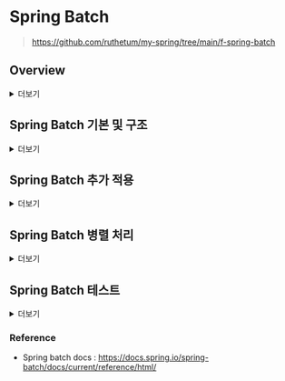 # Spring Batch
> https://github.com/ruthetum/my-spring/tree/main/f-spring-batch

## Overview
<details>
<summary>더보기</summary>
<div markdown="1">

### 배치 프로그램
- 정해진 시간에 일괄적으로 작업을 처리하는 프로그램 (대체로 대용량 데이터를 처리)
- 서비스를 운영하는 관점에서 주기적으로 작업을 처리하기 위해 배치 프로그램 사용

#### 필요한 상황
1. 필요한 데이터를 모아서 처리해야할 때
    - ex. 월별 거래 명세서 생성
2. 일부러 지연시켜 처리할 때
    - ex. 주문한 상품을 바로 배송 처리하지 않고, 일정 시간 뒤 처리
3. 자원을 효율적으로 활용해야할 때
    - ex. 트래픽이 적은 시간 대에 서버 리소스를 활용

#### 데이터 처리 배치 프로그램
1. 각 서비스의 데이터를 데이터 웨어하우스에 저장할 때 = ETL(Extract Transform Load)
2. 아마존에서 연관 상품을 추천하는 데이터 모델을 만들 때
3. 유저 리텐션, 엑티브 상태 등 마케팅에 참고할 데이터 지표를 집계할 때
    - 유저 리텐션 : 시간이 지날수록 얼마나 많은 유저가 제품으로 다시 돌아오는지를 측정한 것

#### 서비스 배치 프로그램
1. 메세지, 이메일, 푸시 등을 발송할 때
2. 데이터를 마이그레이션할 때
3. 실패한 트랜잭션을 재처리할 때
4. 쿠폰, 포인트 등이 만료되었을 때 소진시키는 처리를 할 때
5. 월말 또는 월초에 특징 데이터를 생성할 때 (ex. 월별 거래 명세서)

</div>
</details>

## Spring Batch 기본 및 구조

<details>
<summary>더보기</summary>
<div markdown="1">

### 기본 용어

![spring batch 도메인 언어](https://user-images.githubusercontent.com/59307414/153305364-3af076aa-ca0d-4922-869c-f278be2d2c86.png)

- JoLauncher : Job을 실행시키는 컴포넌트
- Job : 배치작업
- JobRepository : Job 실행과 Job, Step을 저장
- Step : 배치 작업의 단계
- ItemReader, ItemProcesser, ItemWriter : 데이터를 읽고 처리하고 쓰는 구성

### 아키텍처

![아키텍처](https://user-images.githubusercontent.com/59307414/153305443-eb35c56c-d277-454e-850b-a3175c2f4f25.png)

- Application Layer
    - 사용자(=우리)의 코드와 구성
    - 비즈니스, 서비스 로직
    - Core, Infrastructure를 이용해 배치의 기능을 생성

- Core Layer
    - 배치 작업을 시작하고 제어하는데 필수적인 클래스
    - Job, Step, JobLauncher를 포함

- Infrastructure Layer
    - 외부와 상호작용
    - ItemReader, ItemProcesser, ItemWriter를 포함

### Job

![job](https://user-images.githubusercontent.com/59307414/153305485-b878e66b-3a69-49a6-b1cb-22c666c83eb6.png)

- 전체 배치 프로세스를 캡슐화한 도메인
- Step의 순서를 정의
- JobParameters를 받음

- Ex.
    ```java
    @Bean
    public Job footballJob() {
        return this.jobBuilderFactory.get("footballJob")
                            .start(playerLoad())            // step의 이름
                            .next(gameload())               // step의 이름
                            .next(playerSummarization())    // step의 이름
                            .build();
    }
    ```

### Step

![step](https://user-images.githubusercontent.com/59307414/153305530-0caf1493-8111-4931-ad41-724520f66cd5.png)

- 작업 처리의 단위
- Chunk 기반 스텝, Tasklet 스탭 2가지로 나뉨
    - Chunk 기반 스텝을 많이 사용
    - Tasklet 스탭은 하나의 트랜잭션 내에서 작동하고, 단순한 처리를 할 때 사용

> Chunk 기반 스텝
> ![chuck](https://user-images.githubusercontent.com/59307414/153305687-0c7a3769-c505-4651-b9ad-a904099fa8c0.png)
> - chunk 기반으로 하나의 트랜잭션에서 데이터를 처리
> - commitInterval만큼 데이터를 읽고 트랜잭션 경계 내에서 chunkSize만큼 write 진행
    >    - chunkSize : 한 트랙잭션에서 쓸 아이템의 갯수
    >    - commitInterval : reader가 한 번에 읽을 아이템의 갯수
>    - chunkSize >= commitInterval 하지만 보통 같게 맞춰서 사용하는 것이 좋음

- Ex. Chunk 기반
    ```java
    @Bean
    public Job sampleJob(JobRepository jobRepository, Step sampleStep) {
        return this.jobBuilderFactory.get("sampleJob")
                .repository(jobRepository)
                    start(sampleStep)
                    .build();
    }

    @Bean
    publuc Step sampleStep(PlatformTransactionManager transactionManager) {
        return this.stepBuilderFactory.get("sampleStep")
                .transactionManager(transactionManager)
                .<String, String>chunk(10)
                .reader(itemReader())
                .writer(itemWriter())
                .build();
    }
    ```

- Ex. TaskletStep
```java
@Bean
public Step sampleTaskletStep() {
    return this.stepBuilderFactory.get("sampleTaskletStep")
                .tasklet(myTasklet())                       
                .build();
}
```
- Tasklet 구현체를 설정. 내부에 단순한 읽기, 쓰기, 처리 로직을 모두 넣음
- RepeatStatus(반복상태)를 설정 (RepeatStatus.FINISHED)


</div>
</details>

## Spring Batch 추가 적용

<details>
<summary>더보기</summary>
<div markdown="1">

### JobParameterValidator
- 만약 추가 파라미터로 날짜를 입력해주는 경우
```java
@Slf4j
@Configuration
@AllArgsConstructor
public class AdvancedJobConfig {

    private final JobBuilderFactory jobBuilderFactory;
    private final StepBuilderFactory stepBuilderFactory;

    @Bean
    public Job advancedJob(Step advancedStep) {
        return jobBuilderFactory.get("advancedJob")
                .incrementer(new RunIdIncrementer())
                .start(advancedStep)
                .build();
    }

    @JobScope
    @Bean
    public Step advancedStep(Tasklet advancedTasklet) {
        return stepBuilderFactory.get("advancedStep")
                .tasklet(advancedTasklet)
                .build();
    }

    @StepScope
    @Bean
    public Tasklet advancedTasklet(@Value("#{jobParameters['targetDate']}") String targetDate) {
        return ((contribution, chunkContext) -> {
            LocalDate localDate = LocalDate.parse(targetDate);
            log.info("LocalDate : " + localDate);
            
            // 만약 날짜 형식이 올바르지 않다면?
            
            return RepeatStatus.FINISHED;
        });
    }
}
```
- 만약 `targetDate`로 받은 날짜 형식이 올바르지 않다면 step이 진행되는 상황에서 뒤늦게 exception이 발생
- 따라서 작업이 시작하기 전에 미리 validation을 할 수 있다면 효율적일 것이다.
- 이렇게 parameter에 대한 validation을 진행할 수 있는 게 `JobParameterValidator`

```java
# job/validator/LocalDateParameterValidator.java
@AllArgsConstructor
public class LocalDateParameterValidator implements JobParametersValidator {

    private String parameterName;

    @Override
    public void validate(JobParameters parameters) throws JobParametersInvalidException {
        String localDate = parameters.getString(parameterName);

        if (!StringUtils.hasText(localDate)) {
            throw new JobParametersInvalidException(parameterName + "가 빈 문자열이거나 존재하지 않습니다.");
        }

        try {
            LocalDate.parse(localDate);
        } catch (DateTimeParseException e) {
            throw new JobParametersInvalidException(parameterName + "의 날짜 형식이 올바르지 않습니다.");
        }
    }
}

# job/AdvancedJobConfig.java
public class AdvancedJobConfig {
    ...

    @Bean
    public Job advancedJob(Step advancedStep) {
        return jobBuilderFactory.get("advancedJob")
                .incrementer(new RunIdIncrementer())
                .validator(new LocalDateParameterValidator("targetDate"))
                .start(advancedStep)
                .build();
    }
}
```
- `validator` 설정을 통해 parameter에 대한 validation을 사전에 진행할 수 있다.

### JobExecutionListener
- 배치 작업의 상태에 따라 로직 처리가 필요한 경우
    - ex. 배치 작업이 실패하는 경우 관리자에게 이메일이나 sms 알림을 제공해야 하는 경우
- `JobExecutionListener`를 사용하자

```java
# job/AdvancedJobConfig.java
public class AdvancedJobConfig {
    
    ...
    
    @Bean
    public Job advancedJob(
            JobExecutionListener jobExecutionListener,
            Step advancedStep
    ) {
        return jobBuilderFactory.get("advancedJob")
                .incrementer(new RunIdIncrementer())
                .validator(new LocalDateParameterValidator("targetDate"))
                .listener(jobExecutionListener)
                .start(advancedStep)
                .build();
    }

    @JobScope
    @Bean
    public JobExecutionListener jobExecutionListener() {
        return new JobExecutionListener() {
            @Override
            public void beforeJob(JobExecution jobExecution) {
                log.info("[JobExecutionListenerBeforeJob] JobExecution is " + jobExecution.getStatus());
            }

            @Override
            public void afterJob(JobExecution jobExecution) {
                if (jobExecution.getStatus() == BatchStatus.FAILED) {
                    log.error("[JobExecutionListenerAfterJob] JobExecution is FAILED!!");
                    // 배치 작업이 실패했을 때 로직을 처리할 수 있다. (ex. 이메일 전송)
                }
            }
        };
    }
    
    ...
}
```

### StepExecutionListener
- `JobExecutionListener`와 동일, step 단위로 확인 가능
```java
# job/AdvancedJobConfig.java

@StepScope
@Bean
public StepExecutionListener stepExecutionListener() {
    return new StepExecutionListener() {
        @Override
        public void beforeStep(StepExecution stepExecution) {
            log.info("[StepExecutionListenerBeforeStep] StepExecution is " + stepExecution.getStatus());
        }

        @Override
        public ExitStatus afterStep(StepExecution stepExecution) {
            log.info("[StepExecutionListenerAfterStep] StepExecution is " + stepExecution.getStatus());
            return stepExecution.getExitStatus();
        }
    }
}
```

### FlatFileItemReader, ItemProcessAdapter, FlatFileItemWriter
- `FlatFileItemReader` : 파일을 읽게 해주는 ItemReader
    - chunk 기반으로 아이템들을 읽을 수 있다
    - cf.
        - https://docs.spring.io/spring-batch/docs/current/reference/html/index-single.html#flatFileItemReader
        - https://sky-h-kim.tistory.com/38

- `ItemProcessAdapter`
    - `Example 1` 처럼 바로 ItemProcessor를 적용할 수도 있고, `Example 2`처럼 별도의 Adapter를 만들어서 적용할 수도 있다.
    - Adapter를 사용하는 경우 조금 더 코드가 간단해진다.

```java
# Example 1
@JobScope
@Bean
public Step flatFileStep(
        FlatFileItemReader<PlayerDto> playerFlatFileItemReader,
        ItemProcessor<PlayerDto, PlayerSalaryDto> playerSalaryItemProcessor
    ) {
        return stepBuilderFactory.get("flatFileStep")
            .<PlayerDto, PlayerSalaryDto>chunk(5)
            .reader(playerFlatFileItemReader)
            .processor(playerSalaryItemProcessor)
            .writer(new ItemWriter<>() {
                @Override
                public void write(List<? extends PlayerSalaryDto> items) throws Exception {
                    items.forEach(System.out::println);
                }
            })
            .build();
}

@StepScope
@Bean
public ItemProcessor<PlayerDto, PlayerSalaryDto> playerSalaryItemProcessor(PlayerSalaryService playerSalaryService) {
    return new ItemProcessor<PlayerDto, PlayerSalaryDto>() {
        @Override
        public PlayerSalaryDto process(PlayerDto item) throws Exception {
            return playerSalaryService.calSalary(item);
        }
    };
}

# Example 2
@JobScope
@Bean
public Step flatFileStep(
        FlatFileItemReader<PlayerDto> playerFlatFileItemReader,
        ItemProcessorAdapter<PlayerDto, PlayerSalaryDto> playerSalaryItemProcessorAdapter
    ) {
        return stepBuilderFactory.get("flatFileStep")
            .<PlayerDto, PlayerSalaryDto>chunk(5)
            .reader(playerFlatFileItemReader)
            .processor(playerSalaryItemProcessorAdapter)
            .writer(new ItemWriter<>() {
                @Override
                public void write(List<? extends PlayerSalaryDto> items) throws Exception {
                    items.forEach(System.out::println);
                }
            })
            .build();
}

@StepScope
@Bean
public ItemProcessorAdapter<PlayerDto, PlayerSalaryDto> playerSalaryItemProcessorAdapter(PlayerSalaryService playerSalaryService) {
        ItemProcessorAdapter<PlayerDto, PlayerSalaryDto> adapter = new ItemProcessorAdapter<>();
        adapter.setTargetObject(playerSalaryService);
        adapter.setTargetMethod("calSalary");
        return adapter;
}
```

- `FlatFileItemWriter`

```java
@StepScope
@Bean
public FlatFileItemWriter<PlayerSalaryDto> playerFlatFileItemWriter() throws IOException {
    BeanWrapperFieldExtractor<PlayerSalaryDto> fieldExtractor = new BeanWrapperFieldExtractor<>();
    fieldExtractor.setNames(new String[]{"ID", "firstName", "lastName", "salary"});
    fieldExtractor.afterPropertiesSet();

    DelimitedLineAggregator<PlayerSalaryDto> lineAggregator = new DelimitedLineAggregator<>();
    lineAggregator.setDelimiter("\t");
    lineAggregator.setFieldExtractor(fieldExtractor);

    // 기존 파일 덮어쓰기
    new File("src/main/resources/sample/player-salary.txt").createNewFile();
    FileSystemResource resource = new FileSystemResource("src/main/resources/sample/player-salary.txt");

    return new FlatFileItemWriterBuilder<PlayerSalaryDto>()
            .name("playerFlatFileItemWriter")
            .resource(resource)
            .lineAggregator(lineAggregator)
            .build();
}
```

</div>
</details>

## Spring Batch 병렬 처리

<details>
<summary>더보기</summary>
<div markdown="1">

### Spring Batch에서 병렬 처리를 하는 방법 4가지
1. Multi-threaded Step (single process)
2. Parallel Steps (single process)
3. Remote Chunking of Step (multi process)
4. Partitioning (single or multi process)

- cf. https://docs.spring.io/spring-batch/docs/current/reference/html/index-single.html#multithreadedStep

### 1. Multi Threaded Step
```java
# job/parallel/MuitiThreadStepJobConfig.java
@JobScope
@Bean
public Step multiThreadStep(
        FlatFileItemReader<AmountDto> amountFileItemReader,
        ItemProcessor<AmountDto, AmountDto> amountFileItemProcessor,
        FlatFileItemWriter<AmountDto> amountFileItemWriter,
        TaskExecutor multiThreadStepTaskExecutor
) {
    return stepBuilderFactory.get("multiThreadStep")
            .<AmountDto, AmountDto>chunk(10)
            .reader(amountFileItemReader)
            .processor(amountFileItemProcessor)
            .writer(amountFileItemWriter)
            .taskExecutor(multiThreadStepTaskExecutor)
            .build();
}

@Bean
public TaskExecutor multiThreadStepTaskExecutor() {
    SimpleAsyncTaskExecutor taskExecutor = new SimpleAsyncTaskExecutor("spring-batch-task-executor");
    return taskExecutor;
}
```
- `TaskExecutor`를 이용해서 멀티 스레드 작업을 진행
- 순서가 보장되지 않고 자원에 대해 락이 걸려있으면 성능이 향상되지 않을 수 있음
- 자원 점유나 순서 보장과 관해서 자유로운 상황에서 성능을 개선해야 될 경우 사용 가능

### 2. Parallel Steps
- Step 여러 개를 동시에 실행
    - `Multi Threaded Step`은 청크 단위로 작업
- Step 자체를 하나의 스레드가 실행

```java
# job/parallel/ParallelStepJobConfig.java
public class ParallelStepJobConfig {

    private final JobBuilderFactory jobBuilderFactory;
    private final StepBuilderFactory stepBuilderFactory;

    @Bean
    public Job parallelJob(Flow splitFlow) {
        return jobBuilderFactory.get("parallelJob")
                .incrementer(new RunIdIncrementer())
                .start(splitFlow)
                .build()
                .build();
    }

    @Bean
    public Flow splitFlow(
            TaskExecutor multiThreadStepTaskExecutor,
            Flow flowAmountFileStep,
            Flow flowAnotherStep
    ) {
        return new FlowBuilder<SimpleFlow>("splitFlow")
                .split(multiThreadStepTaskExecutor)
                .add(flowAmountFileStep, flowAnotherStep)
                .build();
    }

    @Bean
    public Flow flowAmountFileStep(Step amountFileStep) {
        return new FlowBuilder<SimpleFlow>("flowAmountFileStep")
                .start(amountFileStep)
                .end();
    }

    @Bean
    public Step amountFileStep(
            FlatFileItemReader<AmountDto> amountFileItemReader,
            ItemProcessor<AmountDto, AmountDto> amountFileItemProcessor,
            FlatFileItemWriter<AmountDto> amountFileItemWriter
    ) {
        return stepBuilderFactory.get("multiThreadStep")
                .<AmountDto, AmountDto>chunk(10)
                .reader(amountFileItemReader)
                .processor(amountFileItemProcessor)
                .writer(amountFileItemWriter)
                .build();
    }

    @Bean
    public Flow flowAnotherStep(Step anotherStep) {
        return new FlowBuilder<SimpleFlow>("anotherStep")
                .start(anotherStep)
                .end();
    }

    @Bean
    public Step anotherStep() {
        return stepBuilderFactory.get("anotherStep")
                .tasklet(((contribution, chunkContext) -> {
                    Thread.sleep(500);
                    System.out.println("Another Step Completed. Thread = " + Thread.currentThread().getName());
                    return RepeatStatus.FINISHED;
                }))
                .build();
    }
}
```

### 3. Remote Chunking of Step
![remote chunking](https://docs.spring.io/spring-batch/docs/current/reference/html/images/remote-chunking.png)
- step을 다수의 process로 나누어서 작업
- worker에 channel을 통해 전달

### 4. Partitioning
![partitioning](https://docs.spring.io/spring-batch/docs/current/reference/html/images/partitioning-overview.png)
- 단일 또는 멀티 프로세스에서 실행 가능
- manager 스텝에서 만든 파티션 단위로 작업 실행

</div>
</details>

## Spring Batch 테스트

<details>
<summary>더보기</summary>
<div markdown="1">

### Mock 활용해서 서비스 테스트 코드 작성하기

```java
# test/java/com/example/springbatch/core/service/PlayerSalaryServiceTest.java
public class PlayerSalaryServiceTest {

    private PlayerSalaryService playerSalaryService;

    @BeforeEach
    public void setup() {
        playerSalaryService = new PlayerSalaryService();
    }

    @Test
    public void calSalary() {
        // given
        Year mockYear = mock(Year.class);
        when(mockYear.getValue()).thenReturn(2022);
        mockStatic(Year.class).when(Year::now).thenReturn(mockYear);

        PlayerDto mockPlayer = mock(PlayerDto.class);
        when(mockPlayer.getBirthYear()).thenReturn(1980);

        // when
        PlayerSalaryDto result = playerSalaryService.calSalary(mockPlayer);

        // then
        Assertions.assertEquals(result.getSalary(), 4200000);
    }
}
```

- Mock을 활용하기 위해 dependency 추가
    - `testImplementation 'org.mockito:mockito-inline:3.8.0'`
- mock, mockStatic을 활용해서 서비스 로직 테스트

### `AssertFile`로 파일 테스트하기

```java
# test/java/com/example/springbatch/job/FlatFileJobConfigTest.java
@SpringBootTest
@SpringBatchTest
@ExtendWith(SpringExtension.class)
@ActiveProfiles("test")
@ContextConfiguration(classes = {FlatFileJobConfig.class, BatchTestConfig.class, PlayerSalaryService.class})
public class FlatFileJobConfigTest {

    @Autowired
    private JobLauncherTestUtils jobLauncherTestUtils;

    @Test
    public void success() throws Exception {
        // given

        // when
        JobExecution execution = jobLauncherTestUtils.launchJob();

        // then
        Assertions.assertEquals(execution.getExitStatus(), ExitStatus.COMPLETED);
        AssertFile.assertFileEquals(
                new FileSystemResource("src/main/resources/sample/player-salary.txt").getFile(),
                new FileSystemResource("src/main/resources/sample/succeed-player-salary.txt").getFile()
        );
    }
}
```

- `AssertFile.assertFileEquals`를 통해 파일을 비교할 수 있다.

</div>
</details>

### Reference
- Spring batch docs : https://docs.spring.io/spring-batch/docs/current/reference/html/